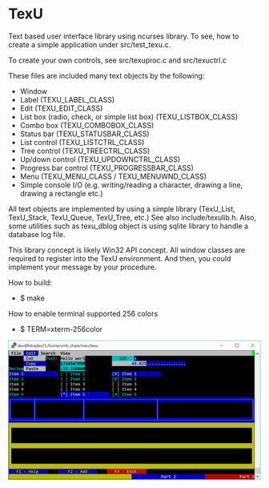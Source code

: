 # TexU
Text based user interface library using ncurses library. To see, how to create a simple application under src/test_texu.c.

To create your own controls, see src/texuproc.c and src/texuctrl.c

These files are included many text objects by the following:
- Window
- Label (TEXU_LABEL_CLASS)
- Edit (TEXU_EDIT_CLASS)
- List box (radio, check, or simple list box) (TEXU_LISTBOX_CLASS)
- Combo box (TEXU_COMBOBOX_CLASS)
- Status bar (TEXU_STATUSBAR_CLASS)
- List control (TEXU_LISTCTRL_CLASS)
- Tree control (TEXU_TREECTRL_CLASS)
- Up/down control (TEXU_UPDOWNCTRL_CLASS)
- Progress bar control (TEXU_PROGRESSBAR_CLASS)
- Menu (TEXU_MENU_CLASS / TEXU_MENUWND_CLASS)
- Simple console I/O (e.g. writing/reading a character, drawing a line, drawing a rectangle etc.)

All text objects are implemented by using a simple library (TexU_List, TexU_Stack, TexU_Queue, TexU_Tree, etc.) See also include/texulib.h. Also, some utilities such as texu_dblog object is using sqlite library to handle a database log file.

This library concept is likely Win32 API concept. All window classes are required to register into the TexU environment. And then, you could implement your message by your procedure.

How to build:
- $ make

How to enable terminal supported 256 colors
- $ TERM=xterm-256color


<p align="center">
  <img src="https://github.com/serameo/TexU/blob/master/samples/TexU_sample06.png" width="640" title="Sample1">
</p>
